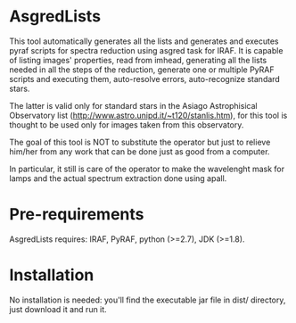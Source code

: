 # AsgredLists
This tool automatically generates all the lists and generates and executes pyraf scripts for spectra reduction using asgred task for IRAF.
It is capable of listing images' properties, read from imhead, generating all the lists needed in all the steps of the reduction, generate one or multiple PyRAF scripts and executing them, auto-resolve errors, auto-recognize standard stars.

The latter is valid only for standard stars in the Asiago Astrophisical Observatory list (http://www.astro.unipd.it/~t120/stanlis.htm), for this tool is thought to be used only for images taken from this observatory.

The goal of this tool is NOT to substitute the operator but just to relieve him/her from any work that can be done just as good from a computer.

In particular, it still is care of the operator to make the wavelenght mask for lamps and the actual spectrum extraction done using apall.

# Pre-requirements
AsgredLists requires: IRAF, PyRAF, python (>=2.7), JDK (>=1.8).

# Installation
No installation is needed: you'll find the executable jar file in dist/ directory, just download it and run it.
